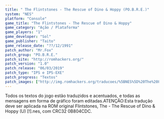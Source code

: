 ```yaml
---
title: " The Flintstones - The Rescue of Dino & Hoppy (PO.B.R.E.)"
system: "NES"
platform: "Console"
game_title: "The Flintstones - The Rescue of Dino & Hoppy"
game_category: "Ação / Plataforma"
game_players: "1"
game_developer: "Sol"
game_publisher: "Taito"
game_release_date: "??/12/1991"
patch_author: "Mr.Fox"
patch_group: "PO.B.R.E."
patch_site: "http://romhackers.org/"
patch_version: "1.0"
patch_release: "06/03/2019"
patch_type: "IPS e IPS-EXE"
patch_progress: "Textos"
patch_images: ["http://img.romhackers.org/traducoes/%5BNES%5D%20The%20Flintstones%20-%20POBRE%20-%201.png","http://img.romhackers.org/traducoes/%5BNES%5D%20The%20Flintstones%20-%20POBRE%20-%202.png","http://img.romhackers.org/traducoes/%5BNES%5D%20The%20Flintstones%20-%20POBRE%20-%203.png"]
---
```

Todos os textos do jogo estão traduzidos e acentuados, e todas as mensagens em forma de gráfico foram editadas.ATENÇÃO:Esta tradução deve ser aplicada na ROM original Flintstones, The - The Rescue of Dino & Hoppy (U) [!].nes, com CRC32 0B804CDC.